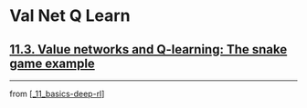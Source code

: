 # Val Net Q Learn

## [**11.3.** Value networks and Q-learning: The snake game example](https://livebook.manning.com/book/deep-learning-with-javascript/chapter-11/92)

---
from [[_11_basics-deep-rl]]

[//begin]: # "Autogenerated link references for markdown compatibility"
[_11_basics-deep-rl]: ../_11_basics-deep-rl.md "Basics Reinforcement Learning"
[//end]: # "Autogenerated link references"